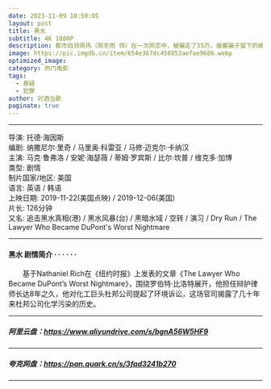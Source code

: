 ```yaml
---
date: 2023-11-09 18:59:05
layout: post
title: 黑水
subtitle: 4K 1080P
description: 都市白领周冉（周冬雨 饰）在一次网恋中，被骗走了55万。循着骗子留下的蛛丝马迹，周冉来到沿海小城，并意外结识了小镇青年林致光（章宇 饰）和许照（张宥浩 饰）。周冉渐渐发现二人身上隐藏着自己受骗的线索，一场复仇之计也由此展开...
image: https://pic.imgdb.cn/item/654e367dc458853aefae9686.webp
optimized_image: 
category: 热门电影
tags:
  - 悬疑
  - 犯罪
author: 对酒当歌
paginate: true
---
```


---

导演: 托德·海因斯  
编剧: 纳撒尼尔·里奇 / 马里奥·科雷亚 / 马修·迈克尔·卡纳汉  
主演: 马克·鲁弗洛 / 安妮·海瑟薇 / 蒂姆·罗宾斯 / 比尔·坎普 / 维克多·加博  
类型: 剧情  
制片国家/地区: 美国  
语言: 英语 / 韩语  
上映日期: 2019-11-22(美国点映) / 2019-12-06(美国)  
片长: 126分钟  
又名: 追击黑水真相(港) / 黑水风暴(台) / 黑暗水域 / 空转 / 演习 / Dry Run / The Lawyer Who Became DuPont's Worst Nightmare  

---

#### 黑水 剧情简介 · · · · · ·

　　基于Nathaniel Rich在《纽约时报》上发表的文章《The Lawyer Who Became DuPont’s Worst Nightmare》，围绕罗伯特·比洛特展开，他担任辩护律师长达8年之久，他对化工巨头杜邦公司提起了环境诉讼，这场官司揭露了几十年来杜邦公司化学污染的历史。

---

##### 阿里云盘：<https://www.aliyundrive.com/s/bgnA56W5HF9>

---

##### 夸克网盘：<https://pan.quark.cn/s/3fad3241b270>

---
